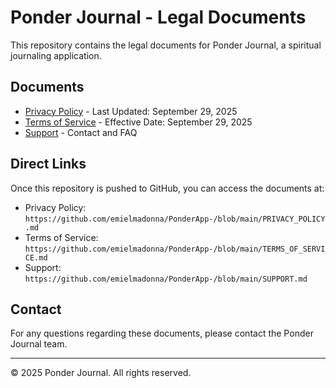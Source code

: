 # Ponder Journal - Legal Documents

This repository contains the legal documents for Ponder Journal, a spiritual journaling application.

## Documents

- [Privacy Policy](PRIVACY_POLICY.md) - Last Updated: September 29, 2025
- [Terms of Service](TERMS_OF_SERVICE.md) - Effective Date: September 29, 2025
- [Support](SUPPORT.md) - Contact and FAQ

## Direct Links

Once this repository is pushed to GitHub, you can access the documents at:

- Privacy Policy: `https://github.com/emielmadonna/PonderApp-/blob/main/PRIVACY_POLICY.md`
- Terms of Service: `https://github.com/emielmadonna/PonderApp-/blob/main/TERMS_OF_SERVICE.md`
- Support: `https://github.com/emielmadonna/PonderApp-/blob/main/SUPPORT.md`

## Contact

For any questions regarding these documents, please contact the Ponder Journal team.

---

© 2025 Ponder Journal. All rights reserved.